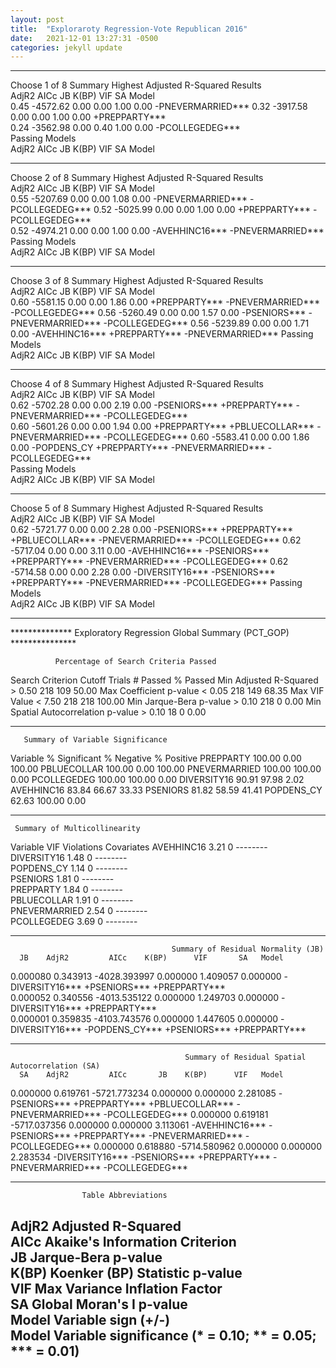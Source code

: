```yaml
---
layout: post
title:  "Exploraroty Regression-Vote Republican 2016"
date:   2021-12-01 13:27:31 -0500
categories: jekyll update
---
```

******************************************************************************
Choose 1 of 8 Summary
       Highest Adjusted R-Squared Results       
AdjR2     AICc   JB K(BP)  VIF   SA   Model           
 0.45 -4572.62 0.00  0.00 1.00 0.00  -PNEVERMARRIED***
 0.32 -3917.58 0.00  0.00 1.00 0.00  +PREPPARTY***    
 0.24 -3562.98 0.00  0.40 1.00 0.00  -PCOLLEGEDEG***  
       Passing Models       
AdjR2 AICc JB K(BP) VIF SA   Model
******************************************************************************
Choose 2 of 8 Summary
                Highest Adjusted R-Squared Results               
AdjR2     AICc   JB K(BP)  VIF   SA   Model                            
 0.55 -5207.69 0.00  0.00 1.08 0.00  -PNEVERMARRIED***  -PCOLLEGEDEG***
 0.52 -5025.99 0.00  0.00 1.00 0.00  +PREPPARTY***  -PCOLLEGEDEG***    
 0.52 -4974.21 0.00  0.00 1.00 0.00  -AVEHHINC16***  -PNEVERMARRIED*** 
       Passing Models       
AdjR2 AICc JB K(BP) VIF SA   Model
******************************************************************************
Choose 3 of 8 Summary
                       Highest Adjusted R-Squared Results                       
AdjR2     AICc   JB K(BP)  VIF   SA   Model                                           
 0.60 -5581.15 0.00  0.00 1.86 0.00  +PREPPARTY***  -PNEVERMARRIED***  -PCOLLEGEDEG***
 0.56 -5260.49 0.00  0.00 1.57 0.00  -PSENIORS***  -PNEVERMARRIED***  -PCOLLEGEDEG*** 
 0.56 -5239.89 0.00  0.00 1.71 0.00  -AVEHHINC16***  +PREPPARTY***  -PNEVERMARRIED*** 
       Passing Models       
AdjR2 AICc JB K(BP) VIF SA   Model
******************************************************************************
Choose 4 of 8 Summary
                                Highest Adjusted R-Squared Results                               
AdjR2     AICc   JB K(BP)  VIF   SA   Model                                                            
 0.62 -5702.28 0.00  0.00 2.19 0.00  -PSENIORS***  +PREPPARTY***  -PNEVERMARRIED***  -PCOLLEGEDEG***   
 0.60 -5601.26 0.00  0.00 1.94 0.00  +PREPPARTY***  +PBLUECOLLAR***  -PNEVERMARRIED***  -PCOLLEGEDEG***
 0.60 -5583.41 0.00  0.00 1.86 0.00  -POPDENS_CY  +PREPPARTY***  -PNEVERMARRIED***  -PCOLLEGEDEG***    
       Passing Models       
AdjR2 AICc JB K(BP) VIF SA   Model
******************************************************************************
Choose 5 of 8 Summary
                                       Highest Adjusted R-Squared Results                                      
AdjR2     AICc   JB K(BP)  VIF   SA   Model                                                                          
 0.62 -5721.77 0.00  0.00 2.28 0.00  -PSENIORS***  +PREPPARTY***  +PBLUECOLLAR***  -PNEVERMARRIED***  -PCOLLEGEDEG***
 0.62 -5717.04 0.00  0.00 3.11 0.00  -AVEHHINC16***  -PSENIORS***  +PREPPARTY***  -PNEVERMARRIED***  -PCOLLEGEDEG*** 
 0.62 -5714.58 0.00  0.00 2.28 0.00  -DIVERSITY16***  -PSENIORS***  +PREPPARTY***  -PNEVERMARRIED***  -PCOLLEGEDEG***
       Passing Models       
AdjR2 AICc JB K(BP) VIF SA   Model
******************************************************************************
************** Exploratory Regression Global Summary (PCT_GOP) ***************

              Percentage of Search Criteria Passed             
Search Criterion                    Cutoff Trials # Passed % Passed
Min Adjusted R-Squared              > 0.50    218      109    50.00
Max Coefficient p-value             < 0.05    218      149    68.35
Max VIF Value                       < 7.50    218      218   100.00
Min Jarque-Bera p-value             > 0.10    218        0     0.00
Min Spatial Autocorrelation p-value > 0.10     18        0     0.00

------------------------------------------------------------------------------

       Summary of Variable Significance       
Variable      % Significant % Negative % Positive
PREPPARTY            100.00       0.00     100.00
PBLUECOLLAR          100.00       0.00     100.00
PNEVERMARRIED        100.00     100.00       0.00
PCOLLEGEDEG          100.00     100.00       0.00
DIVERSITY16           90.91      97.98       2.02
AVEHHINC16            83.84      66.67      33.33
PSENIORS              81.82      58.59      41.41
POPDENS_CY            62.63     100.00       0.00

------------------------------------------------------------------------------

     Summary of Multicollinearity    
Variable       VIF Violations Covariates
AVEHHINC16    3.21          0 --------  
DIVERSITY16   1.48          0 --------  
POPDENS_CY    1.14          0 --------  
PSENIORS      1.81          0 --------  
PREPPARTY     1.84          0 --------  
PBLUECOLLAR   1.91          0 --------  
PNEVERMARRIED 2.54          0 --------  
PCOLLEGEDEG   3.69          0 --------  

------------------------------------------------------------------------------

                                        Summary of Residual Normality (JB)                                       
      JB    AdjR2         AICc    K(BP)      VIF       SA   Model                                                      
0.000080 0.343913 -4028.393997 0.000000 1.409057 0.000000  -DIVERSITY16***  +PSENIORS***  +PREPPARTY***                
0.000052 0.340556 -4013.535122 0.000000 1.249703 0.000000  -DIVERSITY16***  +PREPPARTY***                              
0.000001 0.359835 -4103.743576 0.000000 1.447605 0.000000  -DIVERSITY16***  -POPDENS_CY***  +PSENIORS***  +PREPPARTY***

------------------------------------------------------------------------------

                                           Summary of Residual Spatial Autocorrelation (SA)                                          
      SA    AdjR2         AICc       JB    K(BP)      VIF   Model                                                                          
0.000000 0.619761 -5721.773234 0.000000 0.000000 2.281085  -PSENIORS***  +PREPPARTY***  +PBLUECOLLAR***  -PNEVERMARRIED***  -PCOLLEGEDEG***
0.000000 0.619181 -5717.037356 0.000000 0.000000 3.113061  -AVEHHINC16***  -PSENIORS***  +PREPPARTY***  -PNEVERMARRIED***  -PCOLLEGEDEG*** 
0.000000 0.618880 -5714.580962 0.000000 0.000000 2.283534  -DIVERSITY16***  -PSENIORS***  +PREPPARTY***  -PNEVERMARRIED***  -PCOLLEGEDEG***

------------------------------------------------------------------------------
                    Table Abbreviations                     
AdjR2 Adjusted R-Squared                                     
AICc  Akaike's Information Criterion                         
JB    Jarque-Bera p-value                                    
K(BP) Koenker (BP) Statistic p-value                         
VIF   Max Variance Inflation Factor                          
SA    Global Moran's I p-value                               
Model Variable sign (+/-)                                    
Model Variable significance (* = 0.10; ** = 0.05; *** = 0.01)
------------------------------------------------------------------------------
